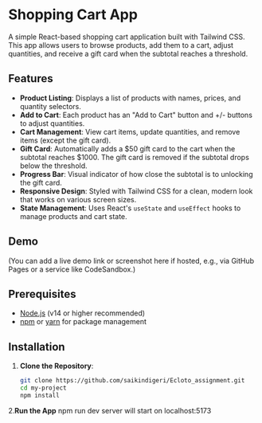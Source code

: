 # Shopping Cart App

A simple React-based shopping cart application built with Tailwind CSS. This app allows users to browse products, add them to a cart, adjust quantities, and receive a gift card when the subtotal reaches a threshold.

## Features

- **Product Listing**: Displays a list of products with names, prices, and quantity selectors.
- **Add to Cart**: Each product has an "Add to Cart" button and +/- buttons to adjust quantities.
- **Cart Management**: View cart items, update quantities, and remove items (except the gift card).
- **Gift Card**: Automatically adds a $50 gift card to the cart when the subtotal reaches $1000. The gift card is removed if the subtotal drops below the threshold.
- **Progress Bar**: Visual indicator of how close the subtotal is to unlocking the gift card.
- **Responsive Design**: Styled with Tailwind CSS for a clean, modern look that works on various screen sizes.
- **State Management**: Uses React's `useState` and `useEffect` hooks to manage products and cart state.

## Demo

(You can add a live demo link or screenshot here if hosted, e.g., via GitHub Pages or a service like CodeSandbox.)

## Prerequisites

- [Node.js](https://nodejs.org/) (v14 or higher recommended)
- [npm](https://www.npmjs.com/) or [yarn](https://yarnpkg.com/) for package management

## Installation

1. **Clone the Repository**:
   ```bash
   git clone https://github.com/saikindigeri/Ecloto_assignment.git
   cd my-project
   npm install
2.**Run the App**
   npm run dev
   server will start on localhost:5173
